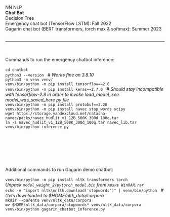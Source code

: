 NN NLP<br/>
<b>Chat Bot</b><br/>
Decision Tree<br/>
Emergency chat bot (TensorFlow LSTM): Fall 2022<br/>
Gagarin chat bot (BERT transformers, torch max &amp; softmax): Summer 2023<br/>
<br/>
<hr/>
<br/><br/>
<span>Commands to run the emergency chatbot inference:</span><br/><br/>
<code>cd chatbot</code><br/>
<code>python3 --version</code> &nbsp; <i># Works fine on 3.8.10</i><br/>
<code>python3 -m venv venv/</code><br/>
<code>venv/bin/python -m pip install tensorflow==2.8</code><br/>
<code>venv/bin/python -m pip install keras==2.7.0</code> &nbsp; <i># Should stay incompatible with tensorflow-2.8 in order to invoke load_model, see model_was_saved_here py file</i><br/>
<code>venv/bin/python -m pip install protobuf==3.20</code><br/>
<code>venv/bin/python -m pip install navec stop_words scipy</code><br/>
<code>wget https://storage.yandexcloud.net/natasha-navec/packs/navec_hudlit_v1_12B_500K_300d_100q.tar</code><br/>
<code>ln -s navec_hudlit_v1_12B_500K_300d_100q.tar navec_lib.tar</code><br/>
<code>venv/bin/python inference.py</code><br/>
<br/><br/><br/><br/><br/><br/><br/>
<span id="bert">Additional commands to run Gagarin demo chatbot:</span><br/><br/>
<code>venv/bin/python -m pip install nltk transformers torch</code><br/>
<i>Unpack <code>model_weight_2/pytorch_model.bin</code> from <code>Архив WinRAR.rar</code></i><br/>
<code>echo -e "import nltk\nnltk.download('stopwords')" | venv/bin/python</code> &nbsp; <i># Gets downloaded to $HOME/nltk_data/corpora</i><br/>
<code>mkdir --parents venv/nltk_data/corpora</code><br/>
<code>mv $HOME/nltk_data/corpora/stopwords* venv/nltk_data/corpora</code><br/>
<code>venv/bin/python gagarin_chatbot_inference.py</code></br>
<br/>
<br/>
<br/>
<br/>
<br/>
<br/>
<br/>
<br/>
<br/>
<br/>
<br/>
<br/>
<br/>
<br/>
<br/>
<br/>
<br/>
<br/>
<br/>
<br/>
<br/>
<br/>
<br/>
<br/>
<br/>
<br/>
<br/>
<br/>
<br/>
<br/>
<br/>
<br/>
